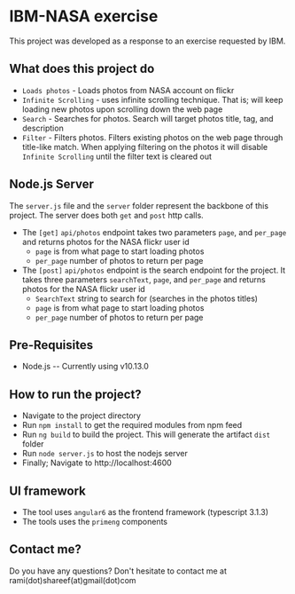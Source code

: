 # IBM-NASA exercise

This project was developed as a response to an exercise requested by IBM.

## What does this project do
- `Loads photos` - Loads photos from NASA account on flickr
- `Infinite Scrolling` - uses infinite scrolling technique. That is; will keep loading new photos upon scrolling down the web page
- `Search` - Searches for photos. Search will target photos title, tag, and description
- `Filter` - Filters photos. Filters existing photos on the web page through title-like match. When applying filtering on the photos it will disable `Infinite Scrolling` until the filter text is cleared out

## Node.js Server
The `server.js` file and the `server` folder represent the backbone of this project. The server does both `get` and `post` http calls.
- The `[get]` `api/photos` endpoint takes two parameters `page`, and `per_page` and returns photos for the NASA flickr user id
  - `page` is from what page to start loading photos
  - `per_page` number of photos to return per page
- The `[post]` `api/photos` endpoint is the search endpoint for the project. It takes three parameters `searchText`, `page`, and `per_page` and returns photos for the NASA flickr user id
  - `SearchText` string to search for (searches in the photos titles)
  - `page` is from what page to start loading photos
  - `per_page` number of photos to return per page

## Pre-Requisites
- Node.js -- Currently using v10.13.0

## How to run the project?
- Navigate to the project directory
- Run `npm install` to get the required modules from npm feed
- Run `ng build` to build the project. This will generate the artifact `dist` folder
- Run `node server.js` to host the nodejs server
- Finally; Navigate to http://localhost:4600 

## UI framework
- The tool uses `angular6` as the frontend framework (typescript 3.1.3)
- The tools uses the `primeng` components

## Contact me?
Do you have any questions? Don't hesitate to contact me at rami(dot)shareef(at)gmail(dot)com
